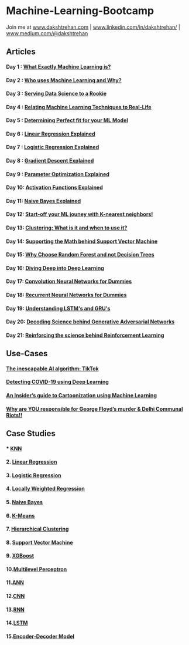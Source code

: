# Machine-Learning-Bootcamp

Join me at www.dakshtrehan.com | www.linkedin.com/in/dakshtrehan/ | www.medium.com/@dakshtrehan

## Articles

#### Day 1 : [What Exactly Machine Learning is?](https://medium.com/@dakshtrehan/what-exactly-machine-learning-is-1746c9d151ed)
#### Day 2 : [Who uses Machine Learning and Why?](https://medium.com/@dakshtrehan/who-uses-machine-learning-and-why-c729c689dea3)
#### Day 3 : [Serving Data Science to a Rookie](https://medium.com/towards-artificial-intelligence/serving-data-science-to-a-rookie-b03af9ea99a2)
#### Day 4 : [Relating Machine Learning Techniques to Real-Life](https://levelup.gitconnected.com/relating-machine-learning-techniques-to-real-life-4dafd626fdff)
#### Day 5 : [Determining Perfect fit for your ML Model](https://medium.com/datadriveninvestor/determining-perfect-fit-for-your-ml-model-339459eef670)
#### Day 6 : [Linear Regression Explained](https://medium.com/towards-artificial-intelligence/linear-regression-explained-f5cc85ae2c5c)
#### Day 7 : [Logistic Regression Explained](https://towardsdatascience.com/logistic-regression-explained-ef1d816ea85a)
#### Day 8 : [Gradient Descent Explained](https://towardsdatascience.com/gradient-descent-explained-9b953fc0d2c)
#### Day 9 : [Parameter Optimization Explained](https://towardsdatascience.com/parameters-optimization-explained-876561853de0)
#### Day 10: [Activation Functions Explained](https://medium.com/analytics-vidhya/activation-functions-explained-8690ea7bdec9)
#### Day 11: [Naive Bayes Explained](https://medium.com/swlh/things-you-never-knew-about-naive-bayes-eb84b6ee039a)
#### Day 12: [Start-off your ML jouney with K-nearest neighbors!](https://medium.com/towards-artificial-intelligence/start-off-your-ml-journey-with-k-nearest-neighbors-f72a122f428)
#### Day 13: [Clustering: What is it and when to use it?](https://medium.com/towards-artificial-intelligence/clustering-what-it-is-when-to-use-it-a612bbe95881)
#### Day 14: [Supporting the Math behind Support Vector Machine](https://medium.com/towards-artificial-intelligence/supporting-the-math-behind-supporting-vector-machines-d46e94b23b9d)
#### Day 15: [Why Choose Random Forest and not Decision Trees](https://medium.com/towards-artificial-intelligence/why-choose-random-forest-and-not-decision-trees-a28278daa5d)
#### Day 16: [Diving Deep into Deep Learning](https://medium.com/towards-artificial-intelligence/diving-deep-into-deep-learning-f34497c18f11)
#### Day 17: [Convolution Neural Networks for Dummies](https://medium.com/towards-artificial-intelligence/convolutional-neural-networks-for-dummies-afd7166cd9e)
#### Day 18: [Recurrent Neural Networks for Dummies](https://medium.com/towards-artificial-intelligence/recurrent-neural-networks-for-dummies-8d2c4c725fbe)
#### Day 19: [Understanding LSTM's and GRU's](https://medium.com/@dakshtrehan/understanding-lstms-and-gru-s-b69749acaa35)
#### Day 20: [Decoding Science behind Generative Adversarial Networks](https://medium.com/towards-artificial-intelligence/decoding-science-behind-generative-adversarial-networks-4d188a67d863)
#### Day 21: [Reinforcing the science behind Reinforcement Learning](https://medium.com/@dakshtrehan/reinforcing-the-science-behind-reinforcement-learning-d2643ca39b51)

## Use-Cases

#### [The inescapable AI algorithm: TikTok](https://towardsdatascience.com/the-inescapable-ai-algorithm-tiktok-ad4c6fd981b8)
#### [Detecting COVID-19 using Deep Learning](https://towardsdatascience.com/detecting-covid-19-using-deep-learning-262956b6f981)
#### [An Insider’s guide to Cartoonization using Machine Learning](https://medium.com/towards-artificial-intelligence/an-insiders-guide-to-cartoonization-using-machine-learning-ce3648adfe8)
#### [Why are YOU responsible for George Floyd’s murder & Delhi Communal Riots!!](https://medium.com/@dakshtrehan/why-are-you-responsible-for-george-floyds-murder-delhi-communal-riots-4c1edb7acbc5)

## Case Studies
 
#### * [KNN](https://github.com/dakshtrehan/Machine-Learning-Bootcamp/tree/master/Case-studies/KNN)
#### 2. [Linear Regression](https://github.com/dakshtrehan/Machine-Learning-Bootcamp/tree/master/Case-studies/Linear%20Regression)
#### 3. [Logistic Regression](https://github.com/dakshtrehan/Machine-Learning-Bootcamp/tree/master/Case-studies/Logistic%20Regression)
#### 4. [Locally Weighted Regression](https://github.com/dakshtrehan/Machine-Learning-Bootcamp/tree/master/Case-studies/Locally%20Weighted%20Regression)
#### 5. [Naive Bayes](https://github.com/dakshtrehan/Machine-Learning-Bootcamp/tree/master/Case-studies/Naive%20Bayes)
#### 6. [K-Means](https://github.com/dakshtrehan/Machine-Learning-Bootcamp/tree/master/Case-studies/K-means)
#### 7. [Hierarchical Clustering](https://github.com/dakshtrehan/Machine-Learning-Bootcamp/tree/master/Case-studies/Hierarchical%20Clustering)
#### 8. [Support Vector Machine](https://github.com/dakshtrehan/Machine-Learning-Bootcamp/tree/master/Case-studies/Support%20Vector%20Machine)
#### 9. [XGBoost](https://github.com/dakshtrehan/Machine-Learning-Bootcamp/tree/master/Case-studies/XGBoost)
#### 10.[Multilevel Perceptron](https://github.com/dakshtrehan/Machine-Learning-Bootcamp/tree/master/Case-studies/Perceptron)
#### 11.[ANN](https://github.com/dakshtrehan/Machine-Learning-Bootcamp/tree/master/Case-studies/ANN)
#### 12.[CNN](https://github.com/dakshtrehan/Covid-19-Detection)
#### 13.[RNN](https://github.com/dakshtrehan/Machine-Learning-Bootcamp/tree/master/Case-studies/RNN)
#### 14.[LSTM](https://github.com/dakshtrehan/AI-Music-Generation)
#### 15.[Encoder-Decoder Model](https://github.com/dakshtrehan/Image-Captioning-Bot)
